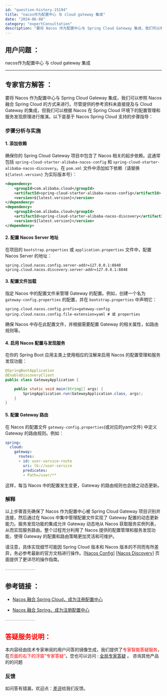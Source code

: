 ```yaml
---
id: "question-history-15194"
title: "nacos作为配置中心 与 cloud gateway 集成"
date: "2024-06-08"
category: "expertConsultation"
description: "要将 Nacos 作为配置中心与 Spring Cloud Gateway 集成，我们可以参照 Nacos 融合 Spring Cloud 的方式来进行。尽管提供的参考资料未直接提及与 Cloud Gateway 的集成，但我们可以根据 Nacos 在 Spring Cloud 环境下的配置管理和服"
---
```


## 用户问题 ： 
 nacos作为配置中心 与 cloud gateway 集成  

---------------
## 专家官方解答 ：

要将 Nacos 作为配置中心与 Spring Cloud Gateway 集成，我们可以参照 Nacos 融合 Spring Cloud 的方式来进行。尽管提供的参考资料未直接提及与 Cloud Gateway 的集成，但我们可以根据 Nacos 在 Spring Cloud 环境下的配置管理和服务发现原理进行推演。以下是基于 Nacos Spring Cloud 支持的步骤指导：

### 步骤分析与实施

#### 1. 添加依赖

确保你的 Spring Cloud Gateway 项目中包含了 Nacos 相关的起步依赖。这通常包括 `spring-cloud-starter-alibaba-nacos-config` 和 `spring-cloud-starter-alibaba-nacos-discovery`。在 `pom.xml` 文件中添加如下依赖（请替换 `${latest.version}` 为实际版本号）：

```xml
<dependency>
    <groupId>com.alibaba.cloud</groupId>
    <artifactId>spring-cloud-starter-alibaba-nacos-config</artifactId>
    <version>${latest.version}</version>
</dependency>
<dependency>
    <groupId>com.alibaba.cloud</groupId>
    <artifactId>spring-cloud-starter-alibaba-nacos-discovery</artifactId>
    <version>${latest.version}</version>
</dependency>
```

#### 2. 配置 Nacos Server 地址

在项目的 `bootstrap.properties` 或 `application.properties` 文件中，配置 Nacos Server 的地址：

```properties
spring.cloud.nacos.config.server-addr=127.0.0.1:8848
spring.cloud.nacos.discovery.server-addr=127.0.0.1:8848
```

#### 3. 配置文件加载

指定 Nacos 中的配置文件来管理 Gateway 的配置。例如，创建一个名为 `gateway-config.properties` 的配置，并在 `bootstrap.properties` 中声明它：

```properties
spring.cloud.nacos.config.prefix=gateway-config
spring.cloud.nacos.config.file-extension=yaml # 或 properties
```

确保 Nacos 中存在此配置文件，并根据需要配置 Gateway 的相关属性，如路由规则等。

#### 4. 启用 Nacos 配置与发现服务

在你的 Spring Boot 应用主类上使用相应的注解来启用 Nacos 的配置管理和服务发现功能：

```java
@SpringBootApplication
@EnableDiscoveryClient
public class GatewayApplication {

    public static void main(String[] args) {
        SpringApplication.run(GatewayApplication.class, args);
    }
}
```

#### 5. 配置 Gateway 路由

在 Nacos 的配置文件 `gateway-config.properties`(或对应的yaml文件) 中定义 Gateway 的路由规则。例如：

```yaml
spring:
  cloud:
    gateway:
      routes:
      - id: user-service-route
        uri: lb://user-service
        predicates:
        - Path=/user/**
```

这样，每当 Nacos 中的配置发生变更，Gateway 的路由规则也会随之动态更新。

### 解释

以上步骤首先确保了 Nacos 作为配置中心被 Spring Cloud Gateway 项目识别并连接，然后通过在 Nacos 中集中管理配置文件实现了 Gateway 配置的动态更新能力。服务发现功能的集成允许 Gateway 动态地从 Nacos 获取服务实例列表，从而实现服务路由。整个过程充分利用了 Nacos 提供的配置管理和服务发现功能，使得 Gateway 的配置和路由策略更加灵活和可维护。

请注意，具体实现细节可能因 Spring Cloud 版本和 Nacos 版本的不同而有所差异，务必参考最新的官方文档进行操作。[[Nacos Config](https://github.com/spring-cloud-incubator/spring-cloud-alibaba/wiki/Nacos-config)] [[Nacos Discovery](https://github.com/spring-cloud-incubator/spring-cloud-alibaba/wiki/Nacos-discovery)] 页面提供了更详尽的操作指南。


<font color="#949494">---------------</font> 


## 参考链接 ：

* [Nacos 融合 Spring Cloud，成为注册配置中心](https://nacos.io/docs/latest/ecology/use-nacos-with-spring-cloud)
 
 * [Nacos 融合 Spring，成为注册配置中心](https://nacos.io/docs/latest/ecology/use-nacos-with-spring)


 <font color="#949494">---------------</font> 
 


## <font color="#FF0000">答疑服务说明：</font> 

本内容经由技术专家审阅的用户问答的镜像生成，我们提供了<font color="#FF0000">专家智能答疑服务</font>，在<font color="#FF0000">页面的右下的浮窗”专家答疑“</font>。您也可以访问 : [全局专家答疑](https://answer.opensource.alibaba.com/docs/intro) 。 咨询其他产品的的问题

### 反馈
如问答有错漏，欢迎点：[差评](https://ai.nacos.io/user/feedbackByEnhancerGradePOJOID?enhancerGradePOJOId=15215)给我们反馈。
